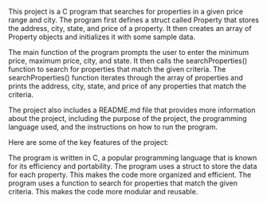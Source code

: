 This project is a C program that searches for properties in a given price range and city. The program first defines a struct called Property that stores the address, city, state, and price of a property. It then creates an array of Property objects and initializes it with some sample data.

The main function of the program prompts the user to enter the minimum price, maximum price, city, and state. It then calls the searchProperties() function to search for properties that match the given criteria. The searchProperties() function iterates through the array of properties and prints the address, city, state, and price of any properties that match the criteria.

The project also includes a README.md file that provides more information about the project, including the purpose of the project, the programming language used, and the instructions on how to run the program.

Here are some of the key features of the project:

The program is written in C, a popular programming language that is known for its efficiency and portability.
The program uses a struct to store the data for each property. This makes the code more organized and efficient.
The program uses a function to search for properties that match the given criteria. This makes the code more modular and reusable.
